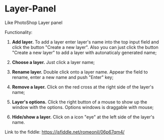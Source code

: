 # Layer-Panel
Like PhotoShop Layer panel

Functionality:

1. **Add layer.** To add a layer enter layer's name into the top input field and click the button "Create a new layer". Also you can just click the button "Create a new layer" to add a layer with autonaticaly generated name;

2. **Choose a layer.** Just click a layer name;

3. **Rename layer.** Double click onto a layer name. Appear the field to rename, enter a new name and push "Enter" key;

4. **Remove a layer.** Click on the red cross at the right side of the layer's name;

5. **Layer's options.** Click the right button of a mouse to show up the window with the options. Options windows is draggable with mouse;

6. **Hide/show a layer.** Click on a icon "eye" at the left side of the layer's name.

Link to the fiddle:
https://jsfiddle.net/romeonil/06p67qm4/
